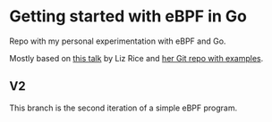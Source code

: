 # Getting started with eBPF in Go

Repo with my personal experimentation with eBPF and Go.

Mostly based on [this talk](youtube.com/watch?v=uBqRv8bDroc) by Liz Rice and [her Git repo with examples](https://github.com/lizrice/libbpfgo-beginners).

## V2

This branch is the second iteration of a simple eBPF program.
